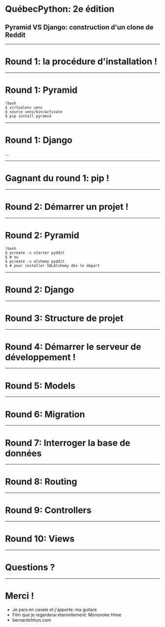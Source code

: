 # QuébecPython: 2e édition

## Pyramid VS Django: construction d'un clone de Reddit

---

# Round 1: la procédure d'installation !

---

# Round 1: Pyramid

    !bash
    $ virtualenv venv
    $ source venv/bin/activate
    $ pip install pyramid

---

# Round 1: Django

...

---

# Gagnant du round 1: pip !

---

# Round 2: Démarrer un projet !

---

# Round 2: Pyramid

    !bash
    $ pcreate -s starter pyddit
    $ # ou
    $ pcreate -s alchemy pyddit
    $ # pour installer SQLAlchemy dès le départ

---

# Round 2: Django

---

# Round 3: Structure de projet

---

# Round 4: Démarrer le serveur de développement !

---

# Round 5: Models

---

# Round 6: Migration

---

# Round 7: Interroger la base de données

---

# Round 8: Routing

---

# Round 9: Controllers

---

# Round 10: Views

---

# Questions ?

---

# Merci !

* Je pars en cavale et j'apporte: ma guitare
* Film que je regarderai éternellement: Mononoke Hime
* bernardchhun.com
